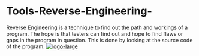 # Tools-Reverse-Engineering-
Reverse Engineering is a technique to find out the path and workings of a program. The hope is that testers can find out and hope to find flaws or gaps in the program in question. This is done by looking at the source code of the program.
<a href="https://imgbb.com/"><img src="https://i.ibb.co/3W0HGrL/logo-large.png" alt="logo-large" border="0"></a>
